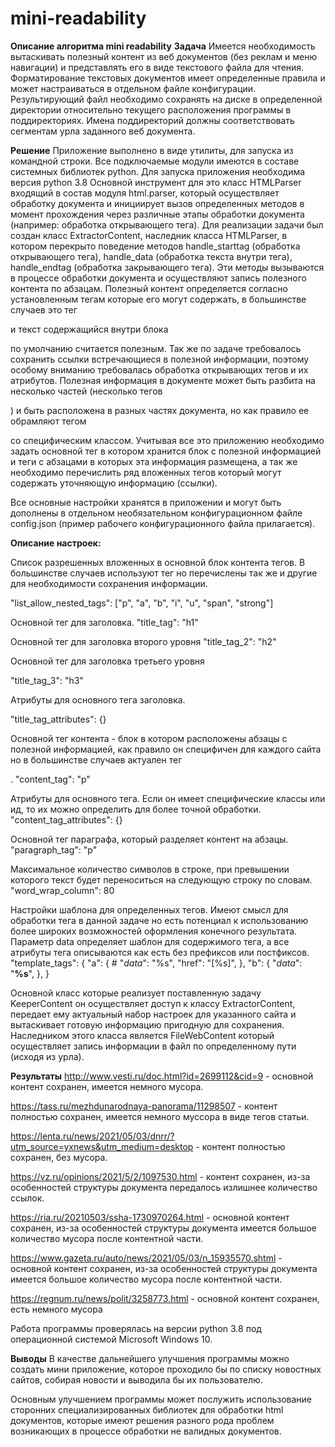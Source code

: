 # mini-readability

**Описание алгоритма mini readability**
**Задача**
Имеется необходимость вытаскивать полезный контент из веб документов (без реклам и меню навигации) и
представлять его в виде текстового файла для чтения. Форматирование текстовых документов имеет
определенные правила и может настраиваться в отдельном файле конфигурации.
Результирующий файл необходимо сохранять на диске в определенной директории относительно текущего
расположения программы в поддиректориях. Имена поддиректорий должны соответствовать сегментам урла
заданного веб документа.

**Решение**
Приложение выполнено в виде утилиты, для запуска из командной строки.
Все подключаемые модули имеются в составе системных библиотек python.
Для запуска приложения необходима версия python 3.8
Основной инструмент для это класс HTMLParser входящий в состав модуля html.parser,
который осуществляет обработку документа и инициирует вызов определенных методов в момент
прохождения через различные этапы обработки документа (например: обработка открывающего тега).
Для реализации задачи был создан класс ExtractorContent,
наследник класса HTMLParser, в котором перекрыто поведение методов handle_starttag
(обработка открывающего тега), handle_data (обработка текста внутри тега),
handle_endtag (обработка закрывающего тега).
Эти методы вызываются в процессе обработки документа и осуществляют запись полезного контента по абзацам.
Полезный контент определяется согласно установленным тегам которые его могут содержать,
в большинстве случаев это тег <p> и текст содержащийся внутри блока <p> </p> по умолчанию считается полезным.
Так же по задаче требовалось сохранить ссылки встречающиеся в полезной информации, поэтому особому вниманию
требовалась обработка открывающих тегов и их атрибутов. Полезная информация в документе может быть разбита на
несколько частей (несколько тегов <p>) и быть расположена в разных частях документа, но как правило ее
обрамляют тегом <div> со специфическим классом. Учитывая все это приложению необходимо задать основной тег
в котором хранится блок с полезной информацией и теги с абзацами в которых эта информация размещена,
а так же необходимо перечислить ряд вложенных тегов который могут содержать уточняющую информацию (ссылки).

Все основные настройки хранятся в приложении и могут быть дополнены в отдельном необязательном
конфигурационном файле config.json (пример рабочего конфигурационного файла прилагается).

**Описание настроек:**

Список разрешенных вложенных в основной блок контента тегов.
В большинстве случаев используют тег <a> но перечислены так же и другие для
необходимости сохранения информации.

"list_allow_nested_tags": ["p", "a", "b", "i", "u", "span", "strong"]

Основной тег для заголовка.
"title_tag": "h1"

Основной тег для заголовка второго уровня
"title_tag_2": "h2"

Основной тег для заголовка третьего уровня

"title_tag_3": "h3"

Атрибуты для основного тега заголовка.

"title_tag_attributes": {}

Основной тег контента - блок в котором расположены абзацы с полезной информацией,
как правило он специфичен для каждого сайта но в большинстве случаев актуален тег <p>.
"content_tag": "p"

Атрибуты для основного тега. Если он имеет специфические классы или ид, то их
можно определить для более точной обработки.
"content_tag_attributes": {}

Основной тег параграфа, который разделяет контент на абзацы.
"paragraph_tag": "p"

Максимальное количество символов в строке, при превышении которого текст
будет переноситься на следующую строку по словам.
"word_wrap_column": 80

Настройки шаблона для определенных тегов. Имеют смысл для обработки тега <a> в
данной задаче но есть потенциал к использованию более широких возможностей оформления
конечного результата. Параметр data определяет шаблон для содержимого тега, а все атрибуты
тега описываются как есть без префиксов или постфиксов.
"template_tags": {
    "a": {
        #
        "_data_": "%s",
        "href": "[%s]",
    },
    "b": {
        "_data_": "**%s**",
    },
}


Основной класс которые реализует поставленную задачу KeeperContent он
осуществляет доступ к классу ExtractorContent, передает ему актуальный набор настроек
для указанного сайта и вытаскивает готовую информацию пригодную для сохранения.
Наследником этого класса является FileWebContent который осуществляет
запись информации в файл по определенному пути (исходя из урла).

**Результаты**
http://www.vesti.ru/doc.html?id=2699112&cid=9 - основной контент сохранен, имеется немного мусора.

https://tass.ru/mezhdunarodnaya-panorama/11298507 - контент полностью сохранен, имеется немного муссора
в виде тегов статьи.

https://lenta.ru/news/2021/05/03/dnrr/?utm_source=yxnews&utm_medium=desktop - контент полностью сохранен,
без мусора.

https://vz.ru/opinions/2021/5/2/1097530.html - контент сохранен, из-за особенностей структуры документа
передалось излишнее количество ссылок.

https://ria.ru/20210503/ssha-1730970264.html - основной контент сохранен, из-за особенностей
структуры документа имеется большое количество мусора после контентной части.

https://www.gazeta.ru/auto/news/2021/05/03/n_15935570.shtml - основной контент сохранен, из-за особенностей
структуры документа имеется большое количество мусора после контентной части.

https://regnum.ru/news/polit/3258773.html - основной контент сохранен, есть немного мусора

Работа программы проверялась на версии python 3.8 под операционной системой Microsoft Windows 10.

**Выводы**
В качестве дальнейшего улучшения программы можно создать мини приложение, которое
проходило бы по списку новостных сайтов, собирая новости и выводила бы их пользователю.

Основным улучшением программы может послужить использование сторонних специализированных библиотек
для обработки html документов, которые имеют решения разного рода проблем возникающих
в процессе обработки не валидных документов.
